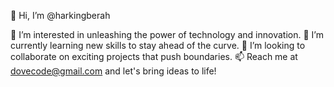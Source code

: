 👋 Hi, I’m @harkingberah

👀 I’m interested in unleashing the power of technology and innovation.
🌱 I’m currently learning new skills to stay ahead of the curve.
💞️ I’m looking to collaborate on exciting projects that push boundaries.
📫 Reach me at dovecode@gmail.com and let's bring ideas to life!
<!---
harkingberah/harkingberah is a ✨ special ✨ repository because it's where dreams and code collide. Take a peek at my profile and let's embark on a journey of innovation together!
--->

